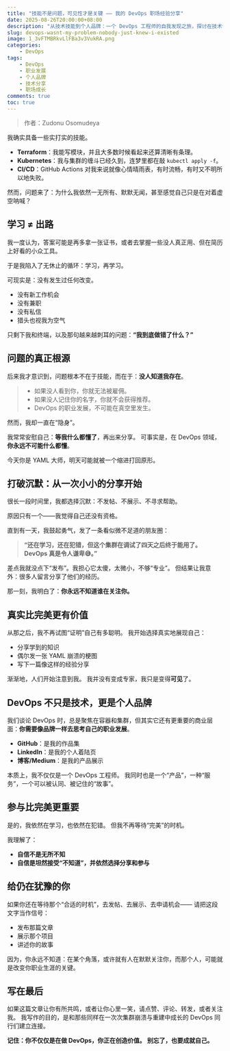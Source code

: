 ```yaml
---
title: "技能不是问题，可见性才是关键 —— 我的 DevOps 职场经验分享"
date: 2025-08-26T20:00:00+08:00
description: "从技术技能到个人品牌：一个 DevOps 工程师的自我发现之旅，探讨在技术领域如何从隐藏到可见，从技能到影响力的转变。"
slug: devops-wasnt-my-problem-nobody-just-knew-i-existed
image: 1_3vFTMBRkvLlFBa3v3VukRA.png
categories:
    - DevOps
tags:
    - DevOps
    - 职业发展
    - 个人品牌
    - 技术分享
    - 职场成长
comments: true
toc: true
---
```


>作者：Zudonu Osomudeya

我确实具备一些实打实的技能。

* **Terraform**：我能写模块，并且大多数时候看起来还算清晰有条理。
* **Kubernetes**：我与集群的缠斗已经久到，连梦里都在敲 `kubectl apply -f`。
* **CI/CD**：GitHub Actions 对我来说就像心情晴雨表，有时流畅，有时又不明所以地失败。

然而，问题来了：为什么我依然一无所有、默默无闻，甚至感觉自己只是在对着虚空呐喊？

## 学习 ≠ 出路

我一度认为，答案可能是再多拿一张证书，或者去掌握一些没人真正用、但在简历上好看的小众工具。

于是我陷入了无休止的循环：学习，再学习。

可现实是：没有发生过任何改变。

* 没有新工作机会
* 没有兼职
* 没有私信
* 猎头也视我为空气

只剩下我和终端，以及那句越来越刺耳的问题：**“我到底做错了什么？”**

## 问题的真正根源

后来我才意识到，问题根本不在于技能，而在于：**没人知道我存在**。

> * 如果没人看到你，你就无法被雇佣。
> * 如果没人记住你的名字，你就不会获得推荐。
> * DevOps 的职业发展，不可能在真空里发生。

然而，我却一直在“隐身”。

我常常安慰自己：**等我什么都懂了**，再出来分享。
可事实是，在 DevOps 领域，**你永远不可能什么都懂**。

今天你是 YAML 大师，明天可能就被一个缩进打回原形。

## 打破沉默：从一次小小的分享开始

很长一段时间里，我都选择沉默：不发帖、不展示、不寻求帮助。

原因只有一个——我觉得自己还没有资格。

直到有一天，我鼓起勇气，发了一条看似微不足道的朋友圈：

> **“还在学习，还在犯错，但这个集群在调试了四天之后终于能用了。DevOps 真是令人谦卑😅。”**

差点我就没点下“发布”。我担心它太傻，太微小，不够“专业”。
但结果让我意外：很多人留言分享了他们的经历。

那一刻，我明白了：**你永远不知道谁在关注你。**

## 真实比完美更有价值

从那之后，我不再试图“证明”自己有多聪明。
我开始选择真实地展现自己：

* 分享学到的知识
* 偶尔发一张 YAML 崩溃的梗图
* 写下一篇像这样的经验分享

渐渐地，人们开始注意到我。
我并没有变成专家，我只是变得**可见**了。

## DevOps 不只是技术，更是个人品牌

我们谈论 DevOps 时，总是聚焦在容器和集群，但其实它还有更重要的商业层面：**你需要像品牌一样去思考自己的职业发展**。

* **GitHub**：是我的作品集
* **LinkedIn**：是我的个人着陆页
* **博客/Medium**：是我的产品展示

本质上，我不仅仅是一个 DevOps 工程师。
我同时也是一个“产品”，一种“服务”，一个可以被认同、被记住的“故事”。

## 参与比完美更重要

是的，我依然在学习，也依然在犯错。
但我不再等待“完美”的时机。

我理解了：

* **自信不是无所不知**
* **自信是坦然接受“不知道”，并依然选择分享和参与**

## 给仍在犹豫的你

如果你还在等待那个“合适的时机”，去发帖、去展示、去申请机会——
请把这段文字当作信号：

* 发布那篇文章
* 展示那个项目
* 讲述你的故事

因为，你永远不知道：在某个角落，或许就有人在默默关注你，而那个人，可能就是改变你职业生涯的关键。

## 写在最后

如果这篇文章让你有所共鸣，或者让你心里一笑，请点赞、评论、转发，或者关注我。
我写作的目的，是和那些同样在一次次集群崩溃与重建中成长的 DevOps 同行们建立连接。

**记住：你不仅仅是在做 DevOps，你正在创造价值。**
**别忘了，也要成就自己。**
